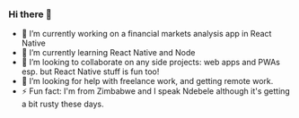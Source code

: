 ### Hi there 👋

- 🔭 I’m currently working on a financial markets analysis app in React Native
- 🌱 I’m currently learning React Native and Node
- 👯 I’m looking to collaborate on any side projects: web apps and PWAs esp. but React Native stuff is fun too!
- 🤔 I’m looking for help with freelance work, and getting remote work.
- ⚡ Fun fact: I'm from Zimbabwe and I speak Ndebele although it's getting a bit rusty these days.

<!--
**nditanaka/nditanaka** is a ✨ _special_ ✨ repository because its `README.md` (this file) appears on your GitHub profile.

Here are some ideas to get you started:


- 💬 Ask me about entrepreneurship, Africa, 
- 📫 How to reach me: ...
- 😄 Pronouns: ...
-->

